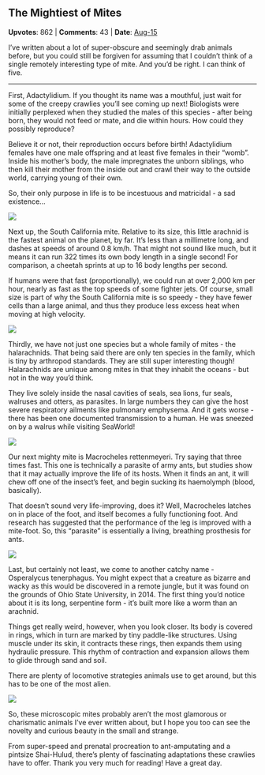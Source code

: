 ## The Mightiest of Mites
    
**Upvotes**: 862 | **Comments**: 43 | **Date**: [Aug-15](https://www.quora.com/What-is-the-most-interesting-mite/answer/Gary-Meaney)

I’ve written about a lot of super-obscure and seemingly drab animals before, but you could still be forgiven for assuming that I couldn’t think of a single remotely interesting type of mite. And you’d be right. I can think of five.

* * *

First, Adactylidium. If you thought its name was a mouthful, just wait for some of the creepy crawlies you’ll see coming up next! Biologists were initially perplexed when they studied the males of this species - after being born, they would not feed or mate, and die within hours. How could they possibly reproduce?

Believe it or not, their reproduction occurs before birth! Adactylidium females have one male offspring and at least five females in their “womb”. Inside his mother’s body, the male impregnates the unborn siblings, who then kill their mother from the inside out and crawl their way to the outside world, carrying young of their own.

So, their only purpose in life is to be incestuous and matricidal - a sad existence…

![](https://qph.fs.quoracdn.net/main-qimg-dbbe6d256a4952070003b3d002e895cd-lq)

Next up, the South California mite. Relative to its size, this little arachnid is the fastest animal on the planet, by far. It’s less than a millimetre long, and dashes at speeds of around 0.8 km/h. That might not sound like much, but it means it can run 322 times its own body length in a single second! For comparison, a cheetah sprints at up to 16 body lengths per second.

If humans were that fast (proportionally), we could run at over 2,000 km per hour, nearly as fast as the top speeds of some fighter jets. Of course, small size is part of why the South California mite is so speedy - they have fewer cells than a large animal, and thus they produce less excess heat when moving at high velocity.

![](https://qph.fs.quoracdn.net/main-qimg-74231faf10b50345c9980dfac62297ba-pjlq)

Thirdly, we have not just one species but a whole family of mites - the halarachnids. That being said there are only ten species in the family, which is tiny by arthropod standards. They are still super interesting though! Halarachnids are unique among mites in that they inhabit the oceans - but not in the way you’d think.

They live solely inside the nasal cavities of seals, sea lions, fur seals, walruses and otters, as parasites. In large numbers they can give the host severe respiratory ailments like pulmonary emphysema. And it gets worse - there has been one documented transmission to a human. He was sneezed on by a walrus while visiting SeaWorld!

![](https://qph.fs.quoracdn.net/main-qimg-954f30b8bcc5a6b7ec42f0d1214bd95a-lq)

Our next mighty mite is Macrocheles rettenmeyeri. Try saying that three times fast. This one is technically a parasite of army ants, but studies show that it may actually improve the life of its hosts. When it finds an ant, it will chew off one of the insect’s feet, and begin sucking its haemolymph (blood, basically).

That doesn’t sound very life-improving, does it? Well, Macrocheles latches on in place of the foot, and itself becomes a fully functioning foot. And research has suggested that the performance of the leg is improved with a mite-foot. So, this “parasite” is essentially a living, breathing prosthesis for ants.

![](https://qph.fs.quoracdn.net/main-qimg-bb3f96b0c24acc1ff079e5899ba1702d-lq)

Last, but certainly not least, we come to another catchy name - Osperalycus tenerphagus. You might expect that a creature as bizarre and wacky as this would be discovered in a remote jungle, but it was found on the grounds of Ohio State University, in 2014. The first thing you’d notice about it is its long, serpentine form - it’s built more like a worm than an arachnid.

Things get really weird, however, when you look closer. Its body is covered in rings, which in turn are marked by tiny paddle-like structures. Using muscle under its skin, it contracts these rings, then expands them using hydraulic pressure. This rhythm of contraction and expansion allows them to glide through sand and soil.

There are plenty of locomotive strategies animals use to get around, but this has to be one of the most alien.

![](https://qph.fs.quoracdn.net/main-qimg-5d929afa4210d516ba942f33f8e233aa-lq)

So, these microscopic mites probably aren’t the most glamorous or charismatic animals I’ve ever written about, but I hope you too can see the novelty and curious beauty in the small and strange.

From super-speed and prenatal procreation to ant-amputating and a pintsize Shai-Hulud, there’s plenty of fascinating adaptations these crawlies have to offer. Thank you very much for reading! Have a great day.

